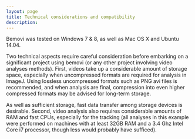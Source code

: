 ```yaml
---
layout: page
title: Technical considerations and compatibility
description: 
---
```


Bemovi was tested on Windows 7 & 8, as well as Mac OS X and Ubuntu 14.04.

Two technical aspects require careful consideration before embarking
on a significant project using bemovi (or any other project involving video analyses
methods). First, videos take up a considerable amount of storage space,
especially when uncompressed formats are required for analysis in
ImageJ. Using lossless uncompressed formats such as PNG avi files
is recommended, and when analysis are final, compression into even
higher compressed formats may be advised for long-term storage.

As well as sufficient storage, fast data transfer among
storage devices is desirable. Second, video analysis also requires considerable
amounts of RAM and fast CPUs, especially for the tracking (all analyses
in this example were performed on machines with at least 32GB RAM and a 3.4 Ghz
Intel Core i7 processor, though less would probably have sufficed).